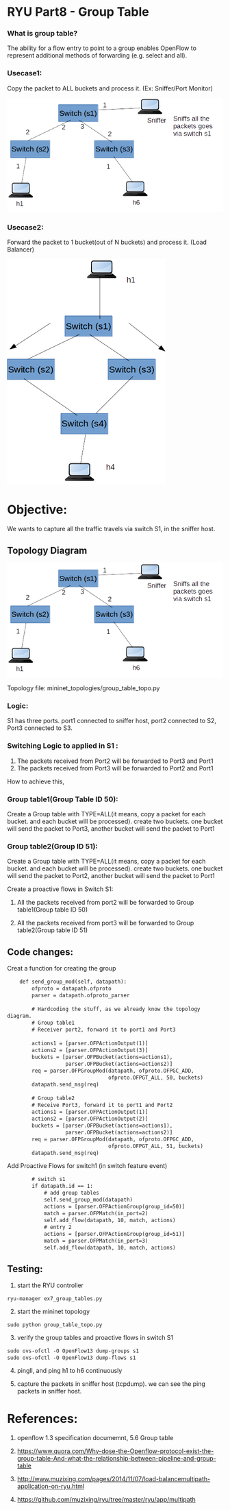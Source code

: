 RYU Part8 - Group Table
=========================


### What is group table?

The ability for a flow entry to point to a group enables OpenFlow
to represent additional methods of forwarding (e.g. select and all).

### Usecase1:

Copy the packet to ALL buckets and process it.  (Ex: Sniffer/Port Monitor)

![Alt text](imgs/group_table.png?raw=true "Group table example")


### Usecase2:

Forward the packet to 1 bucket(out of N buckets) and process it.  (Load Balancer)

![Alt text](imgs/group_table1.png?raw=true "Group table example")



# Objective:

We wants to capture all the traffic travels via switch S1, in the sniffer host.


## Topology Diagram

![Alt text](imgs/group_table.png?raw=true "Group table example")

Topology file: mininet_topologies/group_table_topo.py

### Logic:

S1 has three ports. port1 connected to sniffer host, port2 connected to S2, Port3 connected to S3.

### Switching Logic to applied in S1 :

   1. The packets received from Port2 will be forwarded to Port3 and Port1
   2. The packets received from Port3 will be forwarded to Port2 and Port1 


How to achieve this,

### Group table1(Group Table ID 50):

Create a Group table with  TYPE=ALL(it means,  copy a packet for each bucket. and each bucket will be processed). create two buckets. one bucket will send the packet to Port3, another bucket will send the packet to Port1


### Group table2(Group ID 51):

Create a Group table with  TYPE=ALL(it means,  copy a packet for each bucket. and each bucket will be processed). create two buckets. one bucket will send the packet to Port2, another bucket will send the packet to Port1


Create a proactive flows in Switch S1:

1.  All the packets received from port2  will be forwarded to Group table1(Group table ID 50)

2.  All the packets received from port3  will be forwarded to Group table2(Group table ID 51)





## Code changes:


Creat a function for creating the group 

``` 
    def send_group_mod(self, datapath):
        ofproto = datapath.ofproto
        parser = datapath.ofproto_parser

        # Hardcoding the stuff, as we already know the topology diagram.
        # Group table1
        # Receiver port2, forward it to port1 and Port3

        actions1 = [parser.OFPActionOutput(1)]
        actions2 = [parser.OFPActionOutput(3)]
        buckets = [parser.OFPBucket(actions=actions1),
                   parser.OFPBucket(actions=actions2)]
        req = parser.OFPGroupMod(datapath, ofproto.OFPGC_ADD,
                                 ofproto.OFPGT_ALL, 50, buckets)
        datapath.send_msg(req)

        # Group table2
        # Receive Port3, forward it to port1 and Port2
        actions1 = [parser.OFPActionOutput(1)]
        actions2 = [parser.OFPActionOutput(2)]
        buckets = [parser.OFPBucket(actions=actions1),
                   parser.OFPBucket(actions=actions2)]
        req = parser.OFPGroupMod(datapath, ofproto.OFPGC_ADD,
                                 ofproto.OFPGT_ALL, 51, buckets)
        datapath.send_msg(req)
``` 


Add Proactive Flows for switch1 (in switch feature event)



```
        # switch s1
        if datapath.id == 1:
            # add group tables
            self.send_group_mod(datapath)
            actions = [parser.OFPActionGroup(group_id=50)]
            match = parser.OFPMatch(in_port=2)
            self.add_flow(datapath, 10, match, actions)
            # entry 2
            actions = [parser.OFPActionGroup(group_id=51)]
            match = parser.OFPMatch(in_port=3)
            self.add_flow(datapath, 10, match, actions)

```


## Testing:

1. start the RYU controller

```
ryu-manager ex7_group_tables.py
```

2. start the mininet topology

```
sudo python group_table_topo.py
```

3. verify the group tables and proactive flows in switch S1

```
sudo ovs-ofctl -O OpenFlow13 dump-groups s1
sudo ovs-ofctl -O OpenFlow13 dump-flows s1
```

4. pingll, and ping h1 to h6 continuously


5. capture the packets in sniffer host (tcpdump). we can see the ping packets in sniffer host.



# References:


1. openflow 1.3 specification documemnt, 5.6 Group table


2. https://www.quora.com/Why-dose-the-Openflow-protocol-exist-the-group-table-And-what-the-relationship-between-pipeline-and-group-table


3. http://www.muzixing.com/pages/2014/11/07/load-balancemultipath-application-on-ryu.html

4. https://github.com/muzixing/ryu/tree/master/ryu/app/multipath
